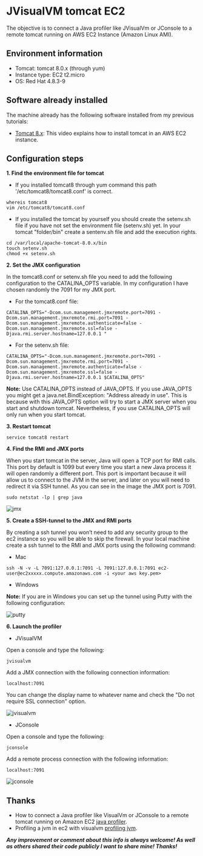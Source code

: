 # JVisualVM tomcat EC2
The objective is to connect a Java profiler like JVisualVm or JConsole to a remote tomcat running on AWS EC2 Instance (Amazon Linux AMI).



## Environment information
 * Tomcat: tomcat 8.0.x (through yum)
 * Instance type: EC2 t2.micro
 * OS: Red Hat 4.8.3-9
 
 

## Software already installed
The machine already has the following software installed from my previous tutorials:
 
 * [Tomcat 8.x](https://youtu.be/lCex88J-fIo): This video explains how to install tomcat in an AWS EC2 instance.
 
 
 
 ## Configuration steps
 
 **1. Find the environment file for tomcat**
 
 * If you installed tomcat8 through yum command this path '/etc/tomcat8/tomcat8.conf' is correct. 
```
whereis tomcat8
vim /etc/tomcat8/tomcat8.conf
```

* If you installed the tomcat by yourself you should create the setenv.sh file if you have not set the environment file (setenv.sh) yet. In your tomcat "folder/bin" create a sentenv.sh file and add the execution rights.
```
cd /var/local/apache-tomcat-8.0.x/bin
touch setenv.sh
chmod +x setenv.sh
```


**2. Set the JMX configuration**

In the tomcat8.conf or setenv.sh file you need to add the following configuration to the CATALINA_OPTS variable. In my configuration I have chosen randomly the 7091 for my JMX port.


* For the tomcat8.conf file:
```
CATALINA_OPTS="-Dcom.sun.management.jmxremote.port=7091 -Dcom.sun.management.jmxremote.rmi.port=7091 -Dcom.sun.management.jmxremote.authenticate=false -Dcom.sun.management.jmxremote.ssl=false -Djava.rmi.server.hostname=127.0.0.1 "
```

* For the setenv.sh file:
```
CATALINA_OPTS="-Dcom.sun.management.jmxremote.port=7091 -Dcom.sun.management.jmxremote.rmi.port=7091 -Dcom.sun.management.jmxremote.authenticate=false -Dcom.sun.management.jmxremote.ssl=false -Djava.rmi.server.hostname=127.0.0.1 $CATALINA_OPTS"
```

**Note:** Use CATALINA_OPTS instead of JAVA_OPTS. If you use JAVA_OPTS you might get a java.net.BindException: "Address already in use".
This is because with this JAVA_OPTS option will try to start a JMX server when you start and shutdown tomcat. Nevertheless, if you use CATALINA_OPTS will only run when you start tomcat.


**3. Restart tomcat**
```
service tomcat8 restart
```


**4. Find the RMI and JMX ports**

When you start tomcat in the server, Java will open a TCP port for RMI calls. This port by default is 1099 but every time you start a new Java process it will open randomly a different port. This port is important because it will allow us to connect to the JVM in the server, and later on you will need to redirect it via SSH tunnel. As you can see in the image the JMX port is 7091.
```
sudo netstat -lp | grep java
```
![jmx](http://corporacionkristalia.com/jvisualvm-sources/1-jmx.png)


**5. Create a SSH-tunnel to the JMX and RMI ports**

By creating a ssh tunnel you won’t need to add any security group to the ec2 instance so you will be able to skip the firewall. In your local machine create a ssh tunnel to the RMI and JMX ports using the following command:

* Mac
```
ssh -N -v -L 7091:127.0.0.1:7091 -L 7091:127.0.0.1:7091 ec2-user@ec2xxxxx.compute.amazonaws.com -i <your aws key.pem>
```

* Windows

**Note:** If you are in Windows you can set up the tunnel using Putty with the following configuration:

![putty](http://corporacionkristalia.com/jvisualvm-sources/2-putty.png)

**6. Launch the profiler**

* JVisualVM

Open a console and type the following:
```
jvisualvm
```
Add a JMX connection with the following connection information:
```
localhost:7091
```
You can change the display name to whatever name and check the "Do not require SSL connection" option.

![jvisualvm](http://corporacionkristalia.com/jvisualvm-sources/3-jvisualvm.png)

* JConsole

Open a console and type the following:
```
jconsole
```
Add a remote process connection with the following information:
```
localhost:7091
```

![jconsole](http://corporacionkristalia.com/jvisualvm-sources/4-jconsole.png)


## Thanks

* How to connect a Java profiler like VisualVm or JConsole to a remote tomcat running on Amazon EC2 [java profiler](http://ignaciosuay.com/how-to-connect-a-java-profiler-like-visualvm-or-jconsole-to-a-remote-tomcat-running-on-amazon-ec2/).
* Profiling a jvm in ec2 with visualvm [profiling jvm](https://metabroadcast.com/blog/profiling-a-jvm-in-ec2-with-visualvm). 

_**Any improvement or comment about this info is always welcome! As well as others shared their code publicly I want to share mine! Thanks!**_
